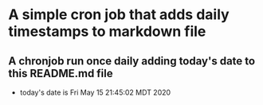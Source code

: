 A simple cron job that adds daily timestamps to markdown file
============================================================
## A chronjob run once daily adding today's date to this README.md file
* today's date is Fri May 15 21:45:02 MDT 2020
